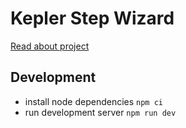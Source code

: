 # Kepler Step Wizard

[Read about project](./TASK.md)

## Development

-   install node dependencies `npm ci`
-   run development server `npm run dev`
